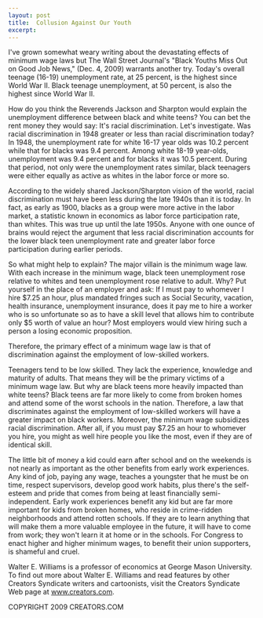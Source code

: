 ```yaml
---
layout: post
title:  Collusion Against Our Youth
excerpt:
---
```


I've grown somewhat weary writing about the devastating effects of minimum wage laws but The Wall Street Journal's "Black Youths Miss Out on Good Job News," (Dec. 4, 2009) warrants another try. Today's overall teenage (16-19) unemployment rate, at 25 percent, is the highest since World War II. Black teenage unemployment, at 50 percent, is also the highest since World War II.

How do you think the Reverends Jackson and Sharpton would explain the unemployment difference between black and white teens? You can bet the rent money they would say: It's racial discrimination. Let's investigate. Was racial discrimination in 1948 greater or less than racial discrimination today? In 1948, the unemployment rate for white 16-17 year olds was 10.2 percent while that for blacks was 9.4 percent. Among white 18-19 year-olds, unemployment was 9.4 percent and for blacks it was 10.5 percent. During that period, not only were the unemployment rates similar, black teenagers were either equally as active as whites in the labor force or more so.

According to the widely shared Jackson/Sharpton vision of the world, racial discrimination must have been less during the late 1940s than it is today. In fact, as early as 1900, blacks as a group were more active in the labor market, a statistic known in economics as labor force participation rate, than whites. This was true up until the late 1950s. Anyone with one ounce of brains would reject the argument that less racial discrimination accounts for the lower black teen unemployment rate and greater labor force participation during earlier periods.

So what might help to explain? The major villain is the minimum wage law. With each increase in the minimum wage, black teen unemployment rose relative to whites and teen unemployment rose relative to adult. Why? Put yourself in the place of an employer and ask: If I must pay to whomever I hire $7.25 an hour, plus mandated fringes such as Social Security, vacation, health insurance, unemployment insurance, does it pay me to hire a worker who is so unfortunate so as to have a skill level that allows him to contribute only $5 worth of value an hour? Most employers would view hiring such a person a losing economic proposition.

 Therefore, the primary effect of a minimum wage law is that of discrimination against the employment of low-skilled workers.

Teenagers tend to be low skilled. They lack the experience, knowledge and maturity of adults. That means they will be the primary victims of a minimum wage law. But why are black teens more heavily impacted than white teens? Black teens are far more likely to come from broken homes and attend some of the worst schools in the nation. Therefore, a law that discriminates against the employment of low-skilled workers will have a greater impact on black workers. Moreover, the minimum wage subsidizes racial discrimination. After all, if you must pay $7.25 an hour to whomever you hire, you might as well hire people you like the most, even if they are of identical skill.

The little bit of money a kid could earn after school and on the weekends is not nearly as important as the other benefits from early work experiences. Any kind of job, paying any wage, teaches a youngster that he must be on time, respect supervisors, develop good work habits, plus there's the self-esteem and pride that comes from being at least financially semi-independent. Early work experiences benefit any kid but are far more important for kids from broken homes, who reside in crime-ridden neighborhoods and attend rotten schools. If they are to learn anything that will make them a more valuable employee in the future, it will have to come from work; they won't learn it at home or in the schools. For Congress to enact higher and higher minimum wages, to benefit their union supporters, is shameful and cruel.

Walter E. Williams is a professor of economics at George Mason University. To find out more about Walter E. Williams and read features by other Creators Syndicate writers and cartoonists, visit the Creators Syndicate Web page at www.creators.com.

COPYRIGHT 2009 CREATORS.COM
